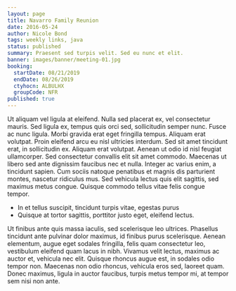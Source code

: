 ```yaml
---
layout: page
title: Navarro Family Reunion
date: 2016-05-24
author: Nicole Bond
tags: weekly links, java
status: published
summary: Praesent sed turpis velit. Sed eu nunc et elit.
banner: images/banner/meeting-01.jpg
booking:
  startDate: 08/21/2019
  endDate: 08/26/2019
  ctyhocn: ALBULHX
  groupCode: NFR
published: true
---
```

Ut aliquam vel ligula at eleifend. Nulla sed placerat ex, vel consectetur mauris. Sed ligula ex, tempus quis orci sed, sollicitudin semper nunc. Fusce ac nunc ligula. Morbi gravida erat eget fringilla tempus. Aliquam erat volutpat. Proin eleifend arcu eu nisl ultricies interdum. Sed sit amet tincidunt erat, in sollicitudin ex. Aliquam erat volutpat. Aenean ut odio id nisl feugiat ullamcorper. Sed consectetur convallis elit sit amet commodo. Maecenas ut libero sed ante dignissim faucibus nec et nulla. Integer ac varius enim, a tincidunt sapien. Cum sociis natoque penatibus et magnis dis parturient montes, nascetur ridiculus mus. Sed vehicula lectus quis elit sagittis, sed maximus metus congue. Quisque commodo tellus vitae felis congue tempor.

* In et tellus suscipit, tincidunt turpis vitae, egestas purus
* Quisque at tortor sagittis, porttitor justo eget, eleifend lectus.

Ut finibus ante quis massa iaculis, sed scelerisque leo ultrices. Phasellus tincidunt ante pulvinar dolor maximus, id finibus purus scelerisque. Aenean elementum, augue eget sodales fringilla, felis quam consectetur leo, vestibulum eleifend quam lacus in nibh. Vivamus velit lectus, maximus ac auctor et, vehicula nec elit. Quisque rhoncus augue est, in sodales odio tempor non. Maecenas non odio rhoncus, vehicula eros sed, laoreet quam. Donec maximus, ligula in auctor faucibus, turpis metus tempor mi, at tempor sem nisi non ante.

